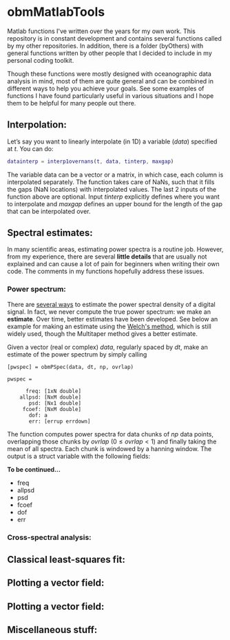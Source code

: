 # obmMatlabTools

Matlab functions I've written over the years for my own work. This repository is in constant development and contains several functions called by my other repositories. In addition, there is a folder (byOthers) with general functions written by other people that I decided to include in my personal coding toolkit.

Though these functions were mostly designed with oceanographic data analysis in mind, most of them are quite general and can be combined in different ways to help you achieve your goals. See some examples of functions I have found particularly useful in various situations and I hope them to be helpful for many people out there.

## Interpolation:

Let’s say you want to linearly interpolate (in 1D) a variable (*data*) specified at *t*. You can do:

```matlab
datainterp = interp1overnans(t, data, tinterp, maxgap)
```

The variable data can be a vector or a matrix, in which case, each column is interpolated separately. The function takes care of NaNs, such that it fills the gaps (NaN locations) with interpolated values. The last 2 inputs of the function above are optional. Input *tinterp* explicitly defines where you want to interpolate and *maxgap* defines an upper bound for the length of the gap that can be interpolated over.

## Spectral estimates:

In many scientific areas, estimating power spectra is a routine job. However, from my experience, there are several **little details** that are usually not explained and can cause a lot of pain for beginners when writing their own code. The comments in my functions hopefully address these issues.

### Power spectrum:

There are [several ways](https://en.wikipedia.org/wiki/Spectral_density_estimation) to estimate the power spectral density of a digital signal. In fact, we never compute the true power spectrum: we make an **estimate**. Over time, better estimates have been developed. See below an example for making an estimate using the [Welch's method](https://en.wikipedia.org/wiki/Welch%27s_method), which is still widely used, though the Multitaper method gives a better estimate.

Given a vector (real or complex) *data*, regularly spaced by *dt*, make an estimate of the power spectrum by simply calling

```
[pwspec] = obmPSpec(data, dt, np, ovrlap)

pwspec =

      freq: [1xN double]
    allpsd: [NxM double]
       psd: [Nx1 double]
     fcoef: [NxM double]
       dof: a
       err: [errup errdown]
```

The function computes power spectra for data chunks of *np* data points, overlapping those chunks by *ovrlap* ($0 \leq ovrlap < 1$) and finally taking the mean of all spectra. Each chunk is windowed by a hanning window. The output is a struct variable with the following fields:

**To be continued...**

* freq
* allpsd
* psd
* fcoef
* dof
* err

### Cross-spectral analysis:

## Classical least-squares fit:

## Plotting a vector field:

## Plotting a vector field:

## Miscellaneous stuff:
